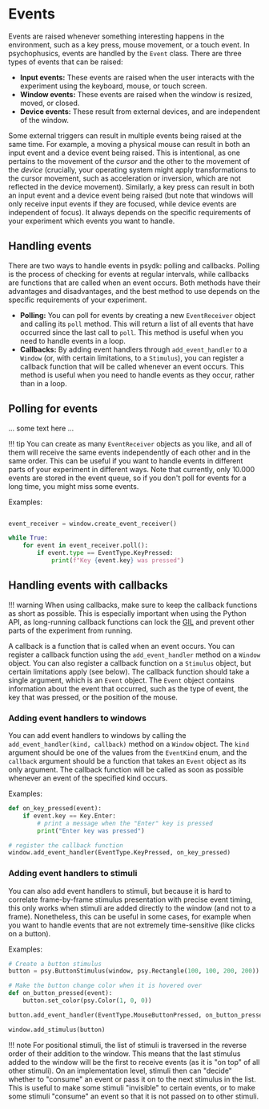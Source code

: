 # Events

Events are raised whenever something interesting happens in the environment, such as a key press, mouse movement, or a touch event. In psychophusics, events are handled by the `Event` class. There are three types of events that can be raised:

- **Input events:** These events are raised when the user interacts with the experiment using the keyboard, mouse, or touch screen.
- **Window events:** These events are raised when the window is resized, moved, or closed.
- **Device events:** These result from external devices, and are independent of the window.

Some external triggers can result in multiple events being raised at the same time. For example, a moving a physical mouse can result in both an input event and a device event being raised. This is intentional, as one pertains to the movement of the *cursor* and the other to the movement of the *device* (crucially, your operating system might apply transformations to the cursor movement, such as acceleration or inversion, which are not reflected in the device movement). Similarly, a key press can result in both an input event and a device event being raised (but note that windows will only receive input events if they are focused, while device events are independent of focus). It always depends on the specific requirements of your experiment which events you want to handle.

## Handling events

There are two ways to handle events in psydk: polling and callbacks. Polling is the process of checking for events at regular intervals, while callbacks are functions that are called when an event occurs. Both methods have their advantages and disadvantages, and the best method to use depends on the specific requirements of your experiment.

- **Polling:** You can poll for events by creating a new `EventReceiver` object and calling its `poll` method. This will return a list of all events that have occurred since the last call to `poll`. This method is useful when you need to handle events in a loop.
- **Callbacks:** By adding event handlers through `add_event_handler` to a `Window` (or, with certain limitations, to a `Stimulus`), you can register a callback function that will be called whenever an event occurs. This method is useful when you need to handle events as they occur, rather than in a loop.


## Polling for events

... some text here ...

!!! tip
    You can create as many `EventReceiver` objects as you like, and all of them will receive the same events independently of each other and in the same order. This can be useful if you want to handle events in different parts of your experiment in different ways. Note that currently, only 10.000 events are stored in the event queue, so if you don't poll for events for a long time, you might miss some events.

Examples:

```python

event_receiver = window.create_event_receiver()

while True:
    for event in event_receiver.poll():
        if event.type == EventType.KeyPressed:
            print(f"Key {event.key} was pressed")

```



## Handling events with callbacks

!!! warning
    When using callbacks, make sure to keep the callback functions as short as possible. This is especially important when using the Python API, as long-running callback functions can lock the [GIL](https://wiki.python.org/moin/GlobalInterpreterLock) and prevent other parts of the experiment from running.

A callback is a function that is called when an event occurs. You can register a callback function using the `add_event_handler` method on a `Window` object. You can also register a callback function on a `Stimulus` object, but certain limitations apply (see below). The callback function should take a single argument, which is an `Event` object. The `Event` object contains information about the event that occurred, such as the type of event, the key that was pressed, or the position of the mouse.

### Adding event handlers to windows

You can add event handlers to windows by calling the `add_event_handler(kind, callback)` method on a `Window` object. The `kind` argument should be one of the values from the `EventKind` enum, and the `callback` argument should be a function that takes an `Event` object as its only argument. The callback function will be called as soon as possible whenever an event of the specified kind occurs.

Examples:

```python
def on_key_pressed(event):
    if event.key == Key.Enter:
        # print a message when the "Enter" key is pressed
        print("Enter key was pressed")

# register the callback function
window.add_event_handler(EventType.KeyPressed, on_key_pressed)
```

### Adding event handlers to stimuli

You can also add event handlers to stimuli, but because it is hard to correlate frame-by-frame stimulus presentation with precise event timing, this only works when stimuli are added directly to the window (and not to a frame). Nonetheless, this can be useful in some cases, for example when you want to handle events that are not extremely time-sensitive (like clicks on a button).

Examples:

```python
# Create a button stimulus
button = psy.ButtonStimulus(window, psy.Rectangle(100, 100, 200, 200))

# Make the button change color when it is hovered over
def on_button_pressed(event):
    button.set_color(psy.Color(1, 0, 0))

button.add_event_handler(EventType.MouseButtonPressed, on_button_pressed)

window.add_stimulus(button)
```

!!! note
    For positional stimuli, the list of stimuli is traversed in the reverse order of their addition to the window. This means that the last stimulus added to the window will be the first to receive events (as it is "on top" of all other stimuli). On an implementation level, stimuli then can "decide" whether to "consume" an event or pass it on to the next stimulus in the list. This is useful to make some stimuli "invisible" to certain events, or to make some stimuli "consume" an event so that it is not passed on to other stimuli.
